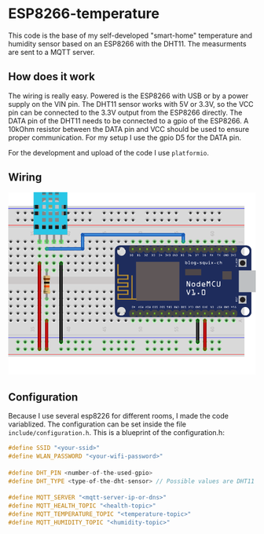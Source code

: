 # ESP8266-temperature

This code is the base of my self-developed "smart-home" temperature and 
humidity sensor based on an ESP8266 with the DHT11. The measurments are sent
to a MQTT server.

## How does it work
The wiring is really easy. Powered is the ESP8266 with USB or by a power supply
on the VIN pin. The DHT11 sensor works with 5V or 3.3V, so the VCC pin can be connected
to the 3.3V output from the ESP8266 directly. The DATA pin of the DHT11 needs
to be connected to a gpio of the ESP8266. A 10kOhm resistor between the DATA pin and VCC 
should be used to ensure proper communication. For my setup I use the gpio D5 for the 
DATA pin.

For the development and upload of the code I use `platformio`.

## Wiring
![wiring diagram](docs/images/wiring_diagram.png)

## Configuration
Because I use several esp8226 for different rooms, I made the code
variablized. The configuration can be set inside the file
`include/configuration.h`.
This is a blueprint of the configuration.h:
```c++
#define SSID "<your-ssid>"
#define WLAN_PASSWORD "<your-wifi-password>"

#define DHT_PIN <number-of-the-used-gpio>
#define DHT_TYPE <type-of-the-dht-sensor> // Possible values are DHT11 or DHT22

#define MQTT_SERVER "<mqtt-server-ip-or-dns>"
#define MQTT_HEALTH_TOPIC "<health-topic>"
#define MQTT_TEMPERATURE_TOPIC "<temperature-topic>"
#define MQTT_HUMIDITY_TOPIC "<humidity-topic>"
```
